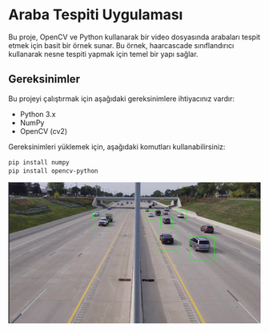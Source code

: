 # Araba Tespiti Uygulaması

Bu proje, OpenCV ve Python kullanarak bir video dosyasında arabaları tespit etmek için basit bir örnek sunar. Bu örnek, haarcascade sınıflandırıcı kullanarak nesne tespiti yapmak için temel bir yapı sağlar.

## Gereksinimler

Bu projeyi çalıştırmak için aşağıdaki gereksinimlere ihtiyacınız vardır:

- Python 3.x
- NumPy
- OpenCV (cv2)

Gereksinimleri yüklemek için, aşağıdaki komutları kullanabilirsiniz:

```bash
pip install numpy
pip install opencv-python

```
![Image](image_for_readme.png)
